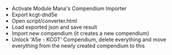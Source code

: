 * Activate Module Mana's Compendium Importer
* Export kcgt-dnd5e
* Open script/converter.html
* Load exported json and save result
* Import new compendium (it creates a new compendium)
* Unlock 'A5e - KCGT' Compendium, delete everything and move everything from the newly created compendium to this
